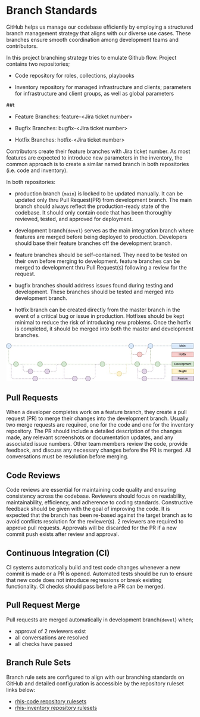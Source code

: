 # Branch Standards

GitHub helps us manage our codebase efficiently by employing a
structured branch management strategy that aligns with our diverse use
cases. These branches ensure smooth coordination among development teams
and contributors.

In this project branching strategy tries to emulate Github flow. Project
contains two repositories;

-   Code repository for roles, collections, playbooks

-   Inventory repository for managed infrastructure and clients;
    parameters for infrastructure and client groups, as well as global
    parameters

##t

-   Feature Branches: feature-&lt;Jira ticket number&gt;

-   Bugfix Branches: bugfix-&lt;Jira ticket number&gt;

-   Hotfix Branches: hotfix-&lt;Jira ticket number&gt;

Contributors create their feature branches with Jira ticket number. As
most features are expected to introduce new parameters in the inventory,
the common approach is to create a similar named branch in both
repositories (i.e. code and inventory).

In both repositories:

-   production branch (`main`) is locked to be updated manually. It can
    be updated only thru Pull Request(PR) from development branch. The
    main branch should always reflect the production-ready state of the
    codebase. It should only contain code that has been thoroughly
    reviewed, tested, and approved for deployment.

-   development branch(`devel`) serves as the main integration branch
    where features are merged before being deployed to production.
    Developers should base their feature branches off the development
    branch.

-   feature branches should be self-contained. They need to be tested on
    their own before merging to development. feature branches can be
    merged to development thru Pull Request(s) following a review for
    the request.

-   bugfix branches should address issues found during testing and
    development. These branches should be tested and merged into
    development branch.

-   hotfix branch can be created directly from the master branch in the
    event of a critical bug or issue in production. Hotfixes should be
    kept minimal to reduce the risk of introducing new problems. Once
    the hotfix is completed, it should be merged into both the master
    and development branches.

![gitflow](images/branch_standard.jpg)

## Pull Requests

When a developer completes work on a feature branch, they create a pull
request (PR) to merge their changes into the development branch. Usually
two merge requests are required, one for the code and one for the
inventory repository. The PR should include a detailed description of
the changes made, any relevant screenshots or documentation updates, and
any associated issue numbers. Other team members review the code,
provide feedback, and discuss any necessary changes before the PR is
merged. All conversations must be resolution before merging.

## Code Reviews

Code reviews are essential for maintaining code quality and ensuring
consistency across the codebase. Reviewers should focus on readability,
maintainability, efficiency, and adherence to coding standards.
Constructive feedback should be given with the goal of improving the
code. It is expected that the branch has been re-based against the
target branch as to avoid conflicts resolution for the reviewer(s). 2
reviewers are required to approve pull requests. Approvals will be
discarded for the PR if a new commit push exists after review and
approval.

## Continuous Integration (CI)

CI systems automatically build and test code changes whenever a new
commit is made or a PR is opened. Automated tests should be run to
ensure that new code does not introduce regressions or break existing
functionality. CI checks should pass before a PR can be merged.

## Pull Request Merge

Pull requests are merged automatically in development branch(`devel`)
when;

* approval of 2 reviewers exist
* all conversations are resolved
* all checks have passed

## Branch Rule Sets

Branch rule sets are configured to align with our branching standards on
GitHub and detailed configuration is accessible by the repository
ruleset links below:

* [rhis-code repository rulesets](https://github.com/redhat-cop/rhis-code/rules)
* [rhis-inventory repository rulesets](https://github.com/redhat-cop/rhis-inventory/rules)
